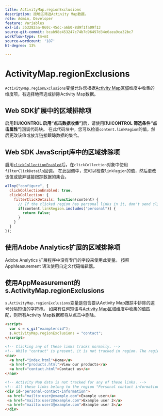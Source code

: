```yaml
---
title: ActivityMap.regionExclusions
description: 按地区筛选Activity Map数据。
role: Admin, Developer
feature: Variables
exl-id: 353282aa-860c-45dc-a6b0-8d9f1fa09f13
source-git-commit: bcab98e453247c74b7d96497d34e6aea9ca32bc7
workflow-type: tm+mt
source-wordcount: '187'
ht-degree: 13%

---
```


# ActivityMap.regionExclusions

`ActivityMap.regionExclusions`变量允许您根据[Activity Map区域](/help/components/dimensions/activity-map-region.md)维度中收集的维度项，有选择地筛选或排除Activity Map数据。

## Web SDK扩展中的区域排除项

启用&#x200B;**[!UICONTROL 启用“点击数据收集”]**&#x200B;后，请使用&#x200B;**[!UICONTROL 筛选条件“点击属性”]**&#x200B;回调代码块。 在此代码块中，您可以检查`content.linkRegion`的值，然后更改该值或放弃链接跟踪数据的集合。

## Web SDK JavaScript库中的区域排除项

启用[`clickCollectionEnabled`](https://experienceleague.adobe.com/zh-hans/docs/experience-platform/web-sdk/commands/configure/clickcollectionenabled)后，在`clickCollection`对象中使用`filterClickDetails`回调。 在此回调中，您可以检查`linkRegion`的值，然后更改该值或放弃链接跟踪数据的集合。

```js
alloy("configure", {
  clickCollectionEnabled: true,
  clickCollection: {
    filterClickDetails: function(content) {
      // If the clicked region has personal links in it, don't send click data
      if(content.linkRegion.includes("personal")) {
        return false;
      }
    }
  }
});
```

## 使用Adobe Analytics扩展的区域排除项

Adobe Analytics 扩展程序中没有专门的字段来使用此变量。 按照 AppMeasurement 语法使用自定义代码编辑器。

## 使用AppMeasurement的s.ActivityMap.regionExclusions

`s.ActivityMap.regionExclusions`变量是包含要从Activity Map跟踪中排除的逗号分隔短语的字符串。 如果有任何短语与[Activity Map区域](/help/components/dimensions/activity-map-region.md)维度中收集的值匹配，则所有Activity Map数据都将从点击中删除。

```html
<script>
  var s = s_gi("examplersid");
  s.ActivityMap.regionExclusions = "contact";
</script>

<!-- Clicking any of these links tracks normally. -->
<!-- While "contact" is present, it is not tracked in region. The region is "nav" -->
<nav>
  <a href="index.html">Home</a>
  <a href="products.html">View our products</a>
  <a href="contact.html">Contact us</a>
</nav>

<!-- Activity Map data is not tracked for any of these links. -->
<!-- All these links belong to the region "Personal contact information" -->
<div id="personal-contact-information">
 <a href="mailto:user@example.com">Example user</a>
 <a href="mailto:user2@example.com">Example user 2</a>
 <a href="mailto:user3@example.com">Example user 3</a>
</div>
```
